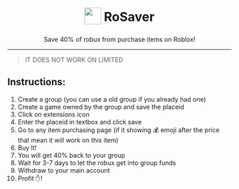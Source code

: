 <h1 align="center">
    <sub>
        <img  src="https://github.com/Kelvinouo/RoSaver/blob/master/images/icon48.png?raw=true" height="38" width="38">
    </sub>
    RoSaver
</h1>

<p align="center">
    Save 40% of robux from purchase items on Roblox!
</p>

---

> IT DOES NOT WORK ON LIMITED

## Instructions:
1. Create a group (you can use a old group if you already had one)
2. Create a game owned by the group and save the placeid
3. Click on extensions icon
4. Enter the placeid in textbox and click save
5. Go to any item purchasing page (if it showing 💰 emoji after the price that mean it will work on this item)
6. Buy It!
7. You will get 40% back to your group
8. Wait for 3-7 days to let the robux get into group funds
9. Withdraw to your main account
10. Profit ✋!